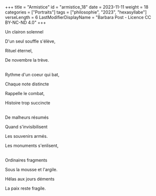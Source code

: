 +++
title = "Armistice"
id = "armistice_18"
date = 2023-11-11
weight = 18
categories = ["Portraits"]
tags = ["philosophie", "2023", "hexasyllabe"]
verseLength = 6
LastModifierDisplayName = "Barbara Post - Licence CC BY-NC-ND 4.0"
+++

Un clairon solennel

D'un seul souffle s'élève,

Rituel éternel,

De novembre la trève.

 \
Rythme d'un coeur qui bat,

Chaque note distincte

Rappelle le combat,

Histoire trop succincte

 \
De malheurs résumés

Quand s'invisibilisent

Les souvenirs armés.

Les monuments s'enlisent,

 \
Ordinaires fragments

Sous la mousse et l'argile.

Hélas aux jours déments

La paix reste fragile.
